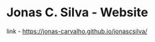 # Jonas C. Silva - Website

link - <a href="https://jonas-carvalho.github.io/jonascsilva/" target="_blank">https://jonas-carvalho.github.io/jonascsilva/</a>
